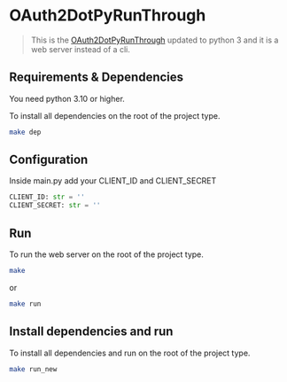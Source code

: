 # OAuth2DotPyRunThrough

> This is the [OAuth2DotPyRunThrough](https://github.com/google/gmail-oauth2-tools/wiki/OAuth2DotPyRunThrough) updated to python 3 and it is a web server instead of a cli.

## Requirements & Dependencies

You need python 3.10 or higher.

To install all dependencies on the root of the project type.

```bash
make dep
```

## Configuration

Inside main.py add your CLIENT_ID and CLIENT_SECRET

```python
CLIENT_ID: str = ''
CLIENT_SECRET: str = ''
```

## Run

To run the web server on the root of the project type.

```bash
make
```

or

```bash
make run
```

## Install dependencies and run

To install all dependencies and run on the root of the project type.

```bash
make run_new
```

